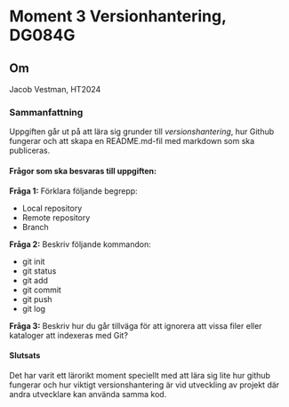 # Moment 3 Versionhantering, DG084G
## Om
Jacob Vestman, HT2024
### Sammanfattning
Uppgiften går ut på att lära sig grunder till *versionshantering*, hur Github fungerar och att skapa en README.md-fil med markdown som ska publiceras.

#### Frågor som ska besvaras till uppgiften:
**Fråga 1:** Förklara följande begrepp:
* Local repository
* Remote repository
* Branch

**Fråga 2:** Beskriv följande kommandon:
* git init
* git status
* git add
* git commit
* git push
* git log

**Fråga 3:** Beskriv hur du går tillväga för att ignorera att vissa filer eller kataloger att indexeras med Git?

#### Slutsats
Det har varit ett lärorikt moment speciellt med att lära sig lite hur github fungerar och hur viktigt versionshantering är vid utveckling av projekt där andra utvecklare kan använda samma kod.
